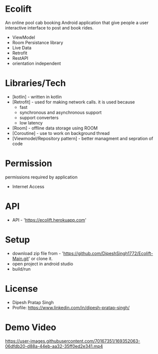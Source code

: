 # Ecolift

An online pool cab booking Android application that give people a user interactive interface to post and
book rides.

  - ViewModel
  - Room Persistance library
  - Live Data
  - Retrofit
  - RestAPI
  - orientation independent
 
 # Libraries/Tech
  - [kotlin] - written in kotlin
  - [Retrofit] - used for making network calls. it is used because
    - fast
    - synchronous and asynchronous support
    - support converters
    - low latency
  - [Room] - offline data storage using ROOM
  - [Coroutine] - use to work on background thread
  - [Viewmodel/Repository pattern] - better managment and sepration of code
  

# Permission
  permissions required by application 
  - Internet Access 


# API
  - API - 'https://ecolift.herokuapp.com'
  
# Setup
  - download zip file from - 'https://github.com/DipeshSingh1772/Ecolift-Main.git' or clone it.
  - open project in android studio
  - build/run
  
# License
  - Dipesh Pratap Singh
  - Profile: https://www.linkedin.com/in/dipesh-pratap-singh/

# Demo Video
https://user-images.githubusercontent.com/70167351/169352063-06dfdb20-d88a-44eb-aa32-35ff0ed2e341.mp4

